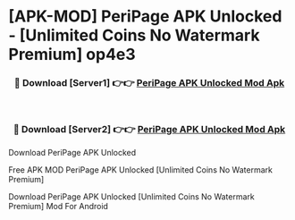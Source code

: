 # [APK-MOD] PeriPage APK Unlocked - [Unlimited Coins No Watermark Premium] op4e3



<div align="center">
<h3>🔴 Download [Server1] 👉👉 <a href="https://momento.my/?title=PeriPage_APK_Unlocked">PeriPage APK Unlocked Mod Apk</a></h3><br>

<h3>🔴 Download [Server2] 👉👉 <a href="https://momento.my/?title=PeriPage_APK_Unlocked">PeriPage APK Unlocked Mod Apk</a></h3>
</div>



Download PeriPage APK Unlocked 

Free APK MOD PeriPage APK Unlocked [Unlimited Coins No Watermark Premium]

Download PeriPage APK Unlocked [Unlimited Coins No Watermark Premium] Mod For Android
